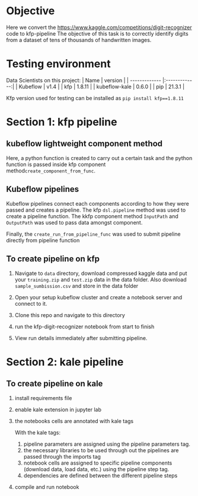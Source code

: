 # Objective
Here we convert the https://www.kaggle.com/competitions/digit-recognizer code to kfp-pipeline 
The objective of this task is to correctly identify digits from a dataset of tens of thousands of handwritten images.

# Testing environment
Data Scientists on this project:
| Name        | version           | 
| ------------- |:-------------:|
| Kubeflow      | v1.4   |
| kfp           | 1.8.11 |
| kubeflow-kale | 0.6.0  |
| pip           | 21.3.1 |


Kfp version used for testing can be installed as `pip install kfp==1.8.11`  

# Section 1: kfp pipeline

## kubeflow lightweight component method
Here, a python function is created to carry out a certain task and the python function is passed inside kfp component method`create_component_from_func`. 


## Kubeflow pipelines
Kubeflow pipelines connect each components according to how they were passed and creates a pipeline. The kfp `dsl.pipeline` method was used to create a pipeline function. The kkfp component method `InputPath` and `OutputPath` was used to pass data amongst component. 

Finally, the  `create_run_from_pipeline_func` was used to submit pipeline directly from pipeline function

## To create pipeline on kfp
1. Navigate to `data` directory, download compressed kaggle data and put your `training.zip` and `test.zip` data in the data folder.
   Also download `sample_sumbission.csv` and store in the data folder 
   
2. Open your setup kubeflow cluster and create a notebook server and connect to it.

3. Clone this repo and navigate to this directory

4. run the kfp-digit-recognizer notebook from start to finish

5. View run details immediately after submitting pipeline.

# Section 2: kale pipeline

## To create pipeline on kale
1. install requirements file
2. enable kale extension in jupyter lab
3. the notebooks cells are annotated with kale tags 
    
    With the kale tags: 
    1. pipeline parameters are assigned using the pipeline parameters tag. 
    2. the necessary libraries to be used through out the pipelines are passed through the imports tag  
    3. notebook cells are assigned to specific pipeline components (download data, load data, etc.) using the pipeline step tag.
    4. dependencies are defined between the different pipeline steps
   
4. compile and run notebook

